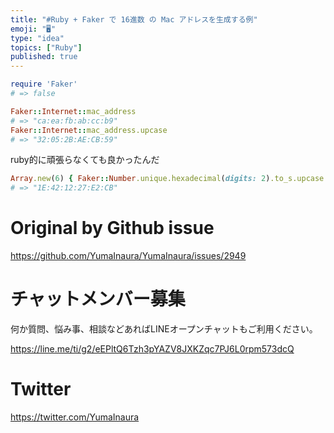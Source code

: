 ```yaml
---
title: "#Ruby + Faker で 16進数 の Mac アドレスを生成する例"
emoji: "🖥"
type: "idea"
topics: ["Ruby"]
published: true
---
```


```rb
require 'Faker'
# => false

Faker::Internet::mac_address
# => "ca:ea:fb:ab:cc:b9"
Faker::Internet::mac_address.upcase
# => "32:05:2B:AE:CB:59"
```

ruby的に頑張らなくても良かったんだ

```rb
Array.new(6) { Faker::Number.unique.hexadecimal(digits: 2).to_s.upcase }.join(':')
# => "1E:42:12:27:E2:CB"
```

# Original by Github issue

https://github.com/YumaInaura/YumaInaura/issues/2949








<!-- Update From Qiita API -->

# チャットメンバー募集


何か質問、悩み事、相談などあればLINEオープンチャットもご利用ください。

https://line.me/ti/g2/eEPltQ6Tzh3pYAZV8JXKZqc7PJ6L0rpm573dcQ





# Twitter


https://twitter.com/YumaInaura


<!-- Update From Qiita API -->


